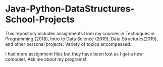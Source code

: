 # Java-Python-DataStructures-School-Projects

This repository includes assignments from my courses in Techniques in Programming (2018), Intro to Data Science (2019), Data Structures(2019), and other personal projects.
Variety of topics encompassed.

I had more assignment files but they have been lost as I got a new computer. Ask me about my programs!
